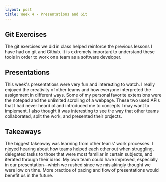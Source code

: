 ```yaml
---
layout: post
title: Week 4 - Presentations and Git
---
```


## Git Exercises
The git exercises we did in class helped reinforce the previous lessons I have had on git and Github. It is extremely important to understand these tools in order to work on a team as a software developer.

<!--more-->

## Presentations
This week's presentations were very fun and interesting to watch. I really enjoyed the creativity of other teams and how everyone interpreted the assignment in different ways. Some of my personal favorite extensions were the notepad and the unlimited scrolling of a webpage. These two used APIs that I had never heard of and introduced me to concepts I may want to implement. I also thought it was interesting to see the way that other teams collaborated, split the work, and presented their projects.

## Takeaways
The biggest takeaway was learning from other teams' work processes. I njoyed hearing about how teams helped each other out when struggling, delegated tasks to those that were most familiar in certain subjects, and iterated through their ideas. My own team could have improved, especially in our presentation--which we rushed since we mistakingly thought we were low on time. More practice of pacing and flow of presentations would benefit us in the future.
